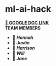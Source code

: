 # ml-ai-hack

**[🔗 GOOGLE DOC LINK](https://docs.google.com/document/d/1pVj3FmlGDhs9BIuabXdNTblnP1vsrx4xRDYcDxCHXQY/edit?usp=sharing)** 
<br>
**TEAM MEMBERS**
- 🐸 **_Hannah_**
- 🦄 **_Justin_**
- 🐠 **_Harrison_**
- 🐯 **_Will_**
- 🐙 **_Jane_**

